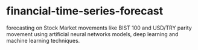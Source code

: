 # financial-time-series-forecast
forecasting on Stock Market movements like BIST 100 and USD/TRY parity movement using artificial neural networks models, deep learning and machine learning techniques.
